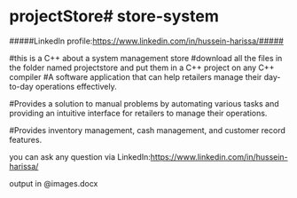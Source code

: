 # projectStore#   s t o r e - s y s t e m 

##### LinkedIn profile:https://www.linkedin.com/in/hussein-harissa/#####

#this is a C++ about a system management store
#download all the files in the folder named projectstore and put them in a C++ project on any C++ compiler
#A software application that can help retailers manage their day-to-day operations effectively.

#Provides a solution to manual problems by automating various tasks and providing an intuitive interface for retailers to manage their operations.


#Provides inventory management, cash management, and customer record features.

 you can ask any question via LinkedIn:https://www.linkedin.com/in/hussein-harissa/


output in @images.docx

